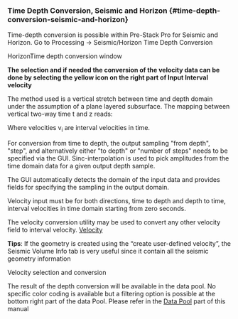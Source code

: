 ### Time Depth Conversion, Seismic and Horizon {#time-depth-conversion-seismic-and-horizon}

Time-depth conversion is possible within Pre-Stack Pro for Seismic and Horizon. Go to Processing → Seismic/Horizon Time Depth Conversion

HorizonTime depth conversion window

**The selection and if needed the conversion of the velocity data can be done by selecting the yellow icon on the right part of Input Interval velocity**

The method used is a vertical stretch between time and depth domain under the assumption of a plane layered subsurface. The mapping between vertical two-way time t and z reads:

Where velocities v<sub>i</sub> are interval velocities in time.

For conversion from time to depth, the output sampling &quot;from depth&quot;, &quot;step&quot;, and alternatively either &quot;to depth&quot; or &quot;number of steps&quot; needs to be specified via the GUI. Sinc-interpolation is used to pick amplitudes from the time domain data for a given output depth sample.

The GUI automatically detects the domain of the input data and provides fields for specifying the sampling in the output domain.

Velocity input must be for both directions, time to depth and depth to time, interval velocities in time domain starting from zero seconds.

The velocity conversion utility may be used to convert any other velocity field to interval velocity. [Velocity](..\..\select_data\select_velocity.md)

**Tips**: If the geometry is created using the “create user-defined velocity”, the Seismic Volume Info tab is very useful since it contain all the seismic geometry information

Velocity selection and conversion

The result of the depth conversion will be available in the data pool. No specific color coding is available but a filtering option is possible at the bottom right part of the data Pool. Please refer in the [Data Pool](..\..\getting_started\appearance\data_pool.md) part of this manual